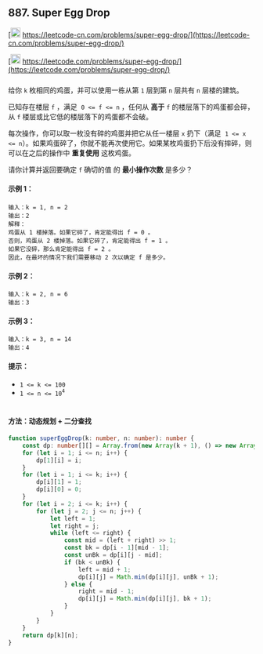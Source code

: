## 887. Super Egg Drop

[<img src="https://static.leetcode-cn.com/cn-mono-assets/production/assets/logo-dark-cn.c42314a8.svg" height="20" /> https://leetcode-cn.com/problems/super-egg-drop/](https://leetcode-cn.com/problems/super-egg-drop/)

[<img src="https://assets.leetcode.com/static_assets/public/webpack_bundles/images/logo-dark.e99485d9b.svg" height="20"/> https://leetcode.com/problems/super-egg-drop/](https://leetcode.com/problems/super-egg-drop/)

###

给你 `k` 枚相同的鸡蛋，并可以使用一栋从第 `1` 层到第 `n` 层共有 `n` 层楼的建筑。

已知存在楼层 `f` ，满足  `0 <= f <= n` ，任何从 **高于** `f` 的楼层落下的鸡蛋都会碎，从 `f` 楼层或比它低的楼层落下的鸡蛋都不会破。

每次操作，你可以取一枚没有碎的鸡蛋并把它从任一楼层 `x` 扔下（满足  `1 <= x <= n`）。如果鸡蛋碎了，你就不能再次使用它。如果某枚鸡蛋扔下后没有摔碎，则可以在之后的操作中 **重复使用** 这枚鸡蛋。

请你计算并返回要确定 `f` 确切的值 的 **最小操作次数** 是多少？

#### 示例 1：

```
输入：k = 1, n = 2
输出：2
解释：
鸡蛋从 1 楼掉落。如果它碎了，肯定能得出 f = 0 。
否则，鸡蛋从 2 楼掉落。如果它碎了，肯定能得出 f = 1 。
如果它没碎，那么肯定能得出 f = 2 。
因此，在最坏的情况下我们需要移动 2 次以确定 f 是多少。
```

#### 示例 2：

```
输入：k = 2, n = 6
输出：3
```

#### 示例 3：

```
输入：k = 3, n = 14
输出：4
```

#### 提示：

-   `1 <= k <= 100`
-   `1 <= n <= 10`<sup>`4`</sup>

#

#### 方法：动态规划 + 二分查找

```ts
function superEggDrop(k: number, n: number): number {
    const dp: number[][] = Array.from(new Array(k + 1), () => new Array(n + 1).fill(Infinity));
    for (let i = 1; i <= n; i++) {
        dp[1][i] = i;
    }
    for (let i = 1; i <= k; i++) {
        dp[i][1] = 1;
        dp[i][0] = 0;
    }
    for (let i = 2; i <= k; i++) {
        for (let j = 2; j <= n; j++) {
            let left = 1;
            let right = j;
            while (left <= right) {
                const mid = (left + right) >> 1;
                const bk = dp[i - 1][mid - 1];
                const unBk = dp[i][j - mid];
                if (bk < unBk) {
                    left = mid + 1;
                    dp[i][j] = Math.min(dp[i][j], unBk + 1);
                } else {
                    right = mid - 1;
                    dp[i][j] = Math.min(dp[i][j], bk + 1);
                }
            }
        }
    }
    return dp[k][n];
}
```
